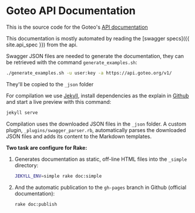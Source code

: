 # Goteo API Documentation

This is the source code for the Goteo's [API documentation](https://developers.goteo.org/doc/)

This documentation is mostly automated by reading the [swagger specs]({{ site.api_spec }}) from the api.

Swagger JSON files are needed to generate the documentation, they can be retrieved with the command `generate_examples.sh`:

```bash
./generate_examples.sh -u user:key -a https://api.goteo.org/v1/
```

They'll be copied to the `_json` folder


For compilation we use [Jekyll](https://jekyllrb.com/), install dependencies as the explain in [Github](https://help.github.com/articles/setting-up-your-github-pages-site-locally-with-jekyll) and start a live preview with this command:

```bash
jekyll serve
```

Compilation uses the downloaded JSON files in the `_json` folder. A custom plugin, `_plugins/swagger_parser.rb`, automatically parses the downloaded JSON files and adds its content to the Markdown templates.

**Two task are configure for Rake:**

1. Generates documentation as static, off-line HTML files into the `_simple` directory:

    ```bash
    JEKYLL_ENV=simple rake doc:simple
    ```

2. And the automatic publication to the `gh-pages` branch in Github (official documentation):

    ```bash
    rake doc:publish
    ```


